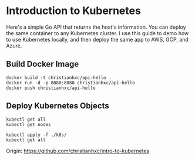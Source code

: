 # Introduction to Kubernetes

Here's a simple Go API that returns the host's information. You can deploy the same container to any Kubernetes cluster. I use this guide to demo how to use Kubernetes locally, and then deploy the same app to AWS, GCP, and Azure.

## Build Docker Image

```
docker build -t christianhxc/api-hello .
docker run -d -p 8080:8080 christianhxc/api-hello
docker push christianhxc/api-hello
```

## Deploy Kubernetes Objects
```
kubectl get all
kubectl get nodes

kubectl apply -f ./k8s/
kubectl get all
```

Origin: https://github.com/christianhxc/intro-to-kubernetes